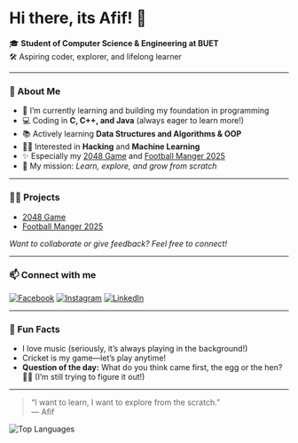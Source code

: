 # Hi there, its Afif! 👋

🎓 **Student of Computer Science & Engineering at BUET**  
🛠️ Aspiring coder, explorer, and lifelong learner

---

### 🚀 About Me

- 🌱 I’m currently learning and building my foundation in programming  
- 💻 Coding in **C, C++, and Java** (always eager to learn more!)
- 📚 Actively learning **Data Structures and Algorithms & OOP**  
- 🕵️‍♂️ Interested in **Hacking** and **Machine Learning**
- ✨ Especially my [2048 Game](https://github.com/canafifcode/2048-game) and [Football Manger 2025](https://github.com/canafifcode/Football_Manager_25)  
- 🎯 My mission: *Learn, explore, and grow from scratch*

---

### 🧑‍💻 Projects

- [2048 Game](https://github.com/canafifcode/2048-game)  
- [Football Manger 2025](https://github.com/canafifcode/Football_Manager_25)

*Want to collaborate or give feedback? Feel free to connect!*

---

### 📫 Connect with me

[![Facebook](https://img.shields.io/badge/Facebook-1877F2?style=flat&logo=facebook&logoColor=white)](https://www.facebook.com/afif.siddique.75)
[![Instagram](https://img.shields.io/badge/Instagram-E4405F?style=flat&logo=instagram&logoColor=white)](https://www.instagram.com/afif__siddique/)
[![LinkedIn](https://img.shields.io/badge/LinkedIn-0A66C2?style=flat&logo=linkedin&logoColor=white)](https://www.linkedin.com/in/afif-siddique/)

---

### 🎵 Fun Facts

- I love music (seriously, it’s always playing in the background!)
- Cricket is my game—let’s play anytime!
- **Question of the day:** What do you think came first, the egg or the hen? 🥚🐔 (I’m still trying to figure it out!)

---

> “I want to learn, I want to explore from the scratch.”  
> — Afif


![Top Languages](https://github-readme-stats.vercel.app/api/top-langs/?username=canafifcode&layout=compact&theme=radical)



<!--
**canafifcode/canafifcode** is a ✨ special ✨ repository because its README.md (this file) appears on your GitHub profile.
-->
